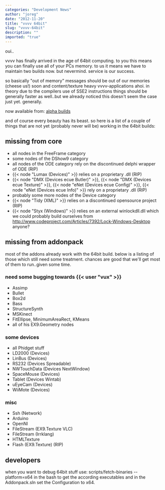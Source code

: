 ```yaml
---
categories: "Development News"
author: "joreg"
date: "2012-11-20"
title: "vvvv 64bit"
slug: "vvvv-64bit"
description: ""
imported: "true"
---
```



oui..

vvvv has finally arrived in the age of 64bit computing. to you this means you can finally use all of your PCs memory. to us it means we have to maintain two builds now. but nevermind. service is our success. 

so basically "out of memory" messages should be out of our memories (cheese us!) soon and content/texture heavy vvvv-applications ahoi. in theory due to the compilers use of SSE2 instructions things should be generally faster as well..but we already noticed this doesn't seem the case just yet. generally. 

now available from: [alpha builds](https://legacy.vvvv.org/downloads/previews)

and of course every beauty has its beast. so here is a list of a couple of things that are not yet (probably never will be) working in the 64bit builds:

## missing from core

* all nodes in the FreeFrame category
* some nodes of the DShow9 category
* all nodes of the ODE category rely on the discontinued delphi wrapper of ODE (RIP)
* {{< node "Lumax (Devices)" >}} relies on a proprietary .dll (RIP)
* {{< node "DMX (Devices ecue Butler)" >}}, {{< node "DMX (Devices ecue Texture)" >}}, {{< node "eNet (Devices ecue Config)" >}}, {{< node "eNet (Devices ecue Info)" >}} rely on a proprietary .dll (RIP)
* probably some more nodes of the Device category
* {{< node "Tidy (XML)" >}} relies on a discontinued opensource project (RIP)
* {{< node "Styx (Windows)" >}} relies on an external winlockdll.dll which we could probably build ourselves from http://www.codeproject.com/Articles/7392/Lock-Windows-Desktop anyone?

## missing from addonpack

most of the addons already work with the 64bit build. below is a listing of those which still need some treatment. chances are good that we'll get most of them to run..given some time.

### need some bugging towards {{< user "vux" >}}

* Assimp
* Bullet
* Box2d
* Bass
* StructureSynth
* MSKinect
* FitEllipse, MinimumAreaRect, KMeans
* all of his EX9.Geometry nodes

### some devices

* all Phidget stuff
* LD2000 (Devices)
* LinBus (Devices)
* RS232 (Devices Spreadable)
* NWTouchData (Devices NextWindow)
* SpaceMouse (Devices)
* Tablet (Devices Wintab)
* uEyeCam (Devices)
* WiiMote (Devices)

### misc

* Ssh (Network)
* Arduino
* OpenNI
* FileStream (EX9.Texture VLC)
* FileStream (Irrklang)
* HTMLTexture
* Flash (EX9.Texture) (RIP)

## developers

when you want to debug 64bit stuff use:
 scripts/fetch-binaries --platform=x64
in the bash to get the according executables and in the Addonpack.sln set the Configuration to x64. 